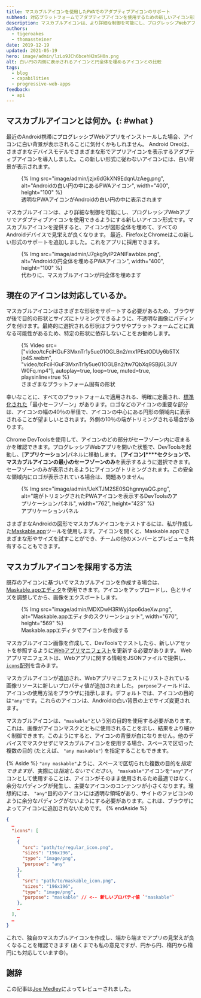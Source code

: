 ```yaml
---
title: マスカブルアイコンを使用したPWAでのアダプティブアイコンのサポート
subhead: 対応プラットフォームでアダプティブアイコンを使用するための新しいアイコン形式。
description: マスカブルアイコンは、より詳細な制御を可能にし、プログレッシブWebアプリでアダプティブアイコンの使用を可能にする新しいアイコン形式です。マスカブルアイコンを提供することで、すべてのAndroidでアイコンの見栄えが良くなります。
authors:
  - tigeroakes
  - thomassteiner
date: 2019-12-19
updated: 2021-05-19
hero: image/admin/lzLo9JCh6bcehH2nSH0n.png
alt: 白い円の内側に表示されるアイコンと円全体を埋めるアイコンとの比較
tags:
  - blog
  - capabilities
  - progressive-web-apps
feedback:
  - api
---
```


## マスカブルアイコンとは何か。{: #what }

最近のAndroid携帯にプログレッシブWebアプリをインストールした場合、アイコンに白い背景が表示されることに気付くかもしれません。 Android Oreoは、さまざまなデバイスモデルでさまざまな形でアプリアイコンを表示するアダプティブアイコンを導入しました。この新しい形式に従わないアイコンには、白い背景が表示されます。

<figure>{% Img src="image/admin/jzjx6dGkXN9EdqnUzAeg.png", alt="Androidの白い円の中にあるPWAアイコン", width="400", height="100" %} <figcaption>透明なPWAアイコンがAndroidの白い円の中に表示されます</figcaption></figure>

マスカブルアイコンは、より詳細な制御を可能にし、プログレッシブWebアプリでアダプティブアイコンを使用できるようにする新しいアイコン形式です。マスカブルアイコンを提供すると、アイコンが図形全体を埋めて、すべてのAndroidデバイスで見栄えが良くなります。 最近、FirefoxとChromeはこの新しい形式のサポートを追加しました。これをアプリに採用できます。

<figure>{% Img src="image/admin/J7gkg9ylP2ANlFawblze.png", alt="Androidの円全体を埋めるPWAアイコン", width="400", height="100" %} <figcaption>代わりに、マスカブルアイコンが円全体を埋めます</figcaption></figure>

## 現在のアイコンは対応しているか。

マスカブルアイコンはさまざまな形状をサポートする必要があるため、ブラウザが後で目的の形状とサイズにトリミングできるように、不透明な画像にパディングを付けます。最終的に選択される形状はブラウザやプラットフォームごとに異なる可能性があるため、特定の形状に依存しないことをお勧めします。

<figure data-float="right">{% Video src=["video/tcFciHGuF3MxnTr1y5ue01OGLBn2/mx1PEstODUy6b5TXjo4S.webm", "video/tcFciHGuF3MxnTr1y5ue01OGLBn2/tw7QbXq9SBjGL3UYW0Fq.mp4"], autoplay=true, loop=true, muted=true, playsinline=true %} <figcaption>さまざまなプラットフォーム固有の形状</figcaption></figure>

幸いなことに、すべてのプラットフォームで適用される、明確に定義され、[標準化された](https://w3c.github.io/manifest/#icon-masks)「最小セーフゾーン」があります。ロゴなどのアイコンの重要な部分は、アイコンの幅の40％の半径で、アイコンの中心にある円形の領域内に表示されることが望ましいとされます。外側の10％の端がトリミングされる場合があります。

Chrome DevToolsを使用して、アイコンのどの部分がセーフゾーン内に収まるかを確認できます。プログレッシブWebアプリを開いた状態で、DevToolsを起動し、[**アプリケーション**]パネルに移動します。 [**アイコン]****セクションで、マスカブルアイコンの最小のセーフゾーンのみ**を表示するように選択できます。セーフゾーンのみが表示されるようにアイコンがトリミングされます。この安全な領域内にロゴが表示されている場合は、問題ありません。

<figure>{% Img src="image/admin/UeKTJM2SE0SQhgnnyaQG.png", alt="端がトリミングされたPWAアイコンを表示するDevToolsのアプリケーションパネル", width="762", height="423" %} <figcaption>アプリケーションパネル</figcaption></figure>

さまざまなAndroidの図形でマスカブルアイコンをテストするには、私が作成した[Maskable.app](https://maskable.app/)ツールを使用します。アイコンを開くと、Maskable.appでさまざまな形やサイズを試すことができ、チームの他のメンバーとプレビューを共有することもできます。

## マスカブルアイコンを採用する方法

既存のアイコンに基づいてマスカブルアイコンを作成する場合は、 [Maskable.appエディタ](https://maskable.app/editor)を使用できます。アイコンをアップロードし、色とサイズを調整してから、画像をエクスポートします。

<figure>{% Img src="image/admin/MDXDwH3RWyj4po6daeXw.png", alt="Maskable.appエディタのスクリーンショット", width="670", height="569" %} <figcaption> Maskable.appエディタでアイコンを作成する</figcaption></figure>

マスカブルアイコン画像を作成して、DevToolsでテストしたら、新しいアセットを参照するように[Webアプリマニフェスト](https://developers.google.com/web/fundamentals/web-app-manifest)を更新する必要があります。 Webアプリマニフェストは、Webアプリに関する情報をJSONファイルで提供し、[`icons`配列](https://developers.google.com/web/fundamentals/web-app-manifest#icons)を含みます。

マスカブルアイコンが追加され、Webアプリマニフェストにリストされている画像リソースに新しいプロパティ値が追加されました。 `purpose`フィールドは、アイコンの使用方法をブラウザに指示します。デフォルトでは、アイコンの目的は`"any"`です。これらのアイコンは、Androidの白い背景の上でサイズ変更されます。

マスカブルアイコンは、`"maskable"`という別の目的を使用する必要があります。これは、画像がアイコンマスクとともに使用されることを示し、結果をより細かく制御できます。このようにすると、アイコンの背景が白になりません。他のデバイスでマスクせずにマスカブルアイコンを使用する場合、スペースで区切った複数の目的 (たとえば、 `"any maskable"`) を指定することもできます。

{% Aside %} `"any maskable"`ように、スペースで区切られた複数の目的を*指定できます*が、実際には*指定しないでください*。 `"maskable"`アイコンを`"any"`アイコンとして使用することは、アイコンがそのまま使用されるため最適ではなく、余分なパディングが発生し、主要なアイコンのコンテンツが小さくなります。理想的には、 `"any"`目的のアイコンには透明な領域があり、サイトのファビコンのように余分なパディングがないようにする必要があります。これは、ブラウザによってアイコンに追加されないためです。 {% endAside %}

```json
{
  …
  "icons": [
    …
    {
      "src": "path/to/regular_icon.png",
      "sizes": "196x196",
      "type": "image/png",
      "purpose": "any"
    },
    {
      "src": "path/to/maskable_icon.png",
      "sizes": "196x196",
      "type": "image/png",
      "purpose": "maskable" // <-- 新しいプロパティ値 `"maskable"`
    },
    …
  ],
  …
}
```

これで、独自のマスカブルアイコンを作成し、端から端までアプリの見栄えが良くなることを確認できます (あくまでも私の意見ですが、円から円、楕円から楕円にも対応しています😄)。

## 謝辞

この記事は[Joe Medley](https://github.com/jpmedley)によってレビューされました。
